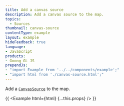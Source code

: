 ```yaml
---
title: Add a canvas source
description: Add a canvas source to the map.
topics:
  - Sources
thumbnail: canvas-source
contentType: example
layout: example
hideFeedback: true
language:
- JavaScript
products:
- Goong GL JS
prependJs:
- "import Example from '../../components/example';"
- "import html from './canvas-source.html';"
---
```


Add a [`CanvasSource`](/docs/javascript/sources/#canvassource) to the map.

{{ <Example html={html} {...this.props} /> }}
